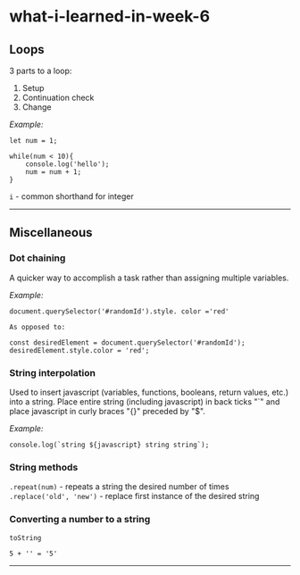 # what-i-learned-in-week-6
## Loops

3 parts to a loop:
1. Setup
2. Continuation check
3. Change

*Example:*
```
let num = 1;

while(num < 10){
    console.log('hello');
    num = num + 1;
}
```
`i` - common shorthand for integer

---

## Miscellaneous

### Dot chaining
A quicker way to accomplish a task rather than assigning multiple variables.

*Example:*
```
document.querySelector('#randomId').style. color ='red'

As opposed to:

const desiredElement = document.querySelector('#randomId');
desiredElement.style.color = 'red';
```
### String interpolation

Used to insert javascript (variables, functions, booleans, return values, etc.) into a string. Place entire string (including javascript) in back ticks "`" and place javascript in curly braces "{}" preceded by "$".

*Example:*
```
console.log(`string ${javascript} string string`);
```
### String methods

`.repeat(num)` - repeats a string the desired number of times
`.replace('old', 'new')` - replace first instance of the desired string

### Converting a number to a string

`toString`

`5 + '' = '5'`

---
